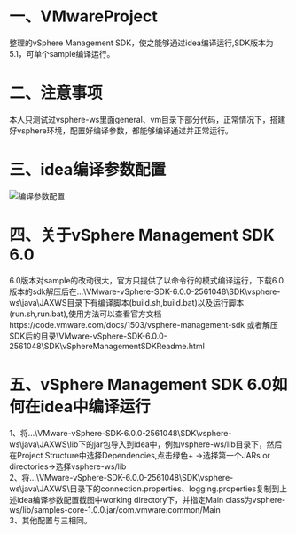 # 一、VMwareProject
整理的vSphere Management SDK，使之能够通过idea编译运行,SDK版本为5.1，可单个sample编译运行。
# 二、注意事项
本人只测试过vsphere-ws里面general、vm目录下部分代码，正常情况下，搭建好vsphere环境，配置好编译参数，都能够编译通过并正常运行。
# 三、idea编译参数配置
![编译参数配置](https://github.com/wulikanhua/VMwareProject/raw/master/images/parameter.png)
# 四、关于vSphere Management SDK 6.0
6.0版本对sample的改动很大，官方只提供了以命令行的模式编译运行，下载6.0版本的sdk解压后在...\VMware-vSphere-SDK-6.0.0-2561048\SDK\vsphere-ws\java\JAXWS目录下有编译脚本(build.sh,build.bat)以及运行脚本(run.sh,run.bat),使用方法可以查看官方文档https://code.vmware.com/docs/1503/vsphere-management-sdk 或者解压SDK后的目录\VMware-vSphere-SDK-6.0.0-2561048\SDK\vSphereManagementSDKReadme.html
# 五、vSphere Management SDK 6.0如何在idea中编译运行
1、将...\VMware-vSphere-SDK-6.0.0-2561048\SDK\vsphere-ws\java\JAXWS\lib下的jar包导入到idea中，例如vsphere-ws/lib目录下，然后在Project Structure中选择Dependencies,点击绿色+ ->选择第一个JARs or directories->选择vsphere-ws/lib  
2、将...\VMware-vSphere-SDK-6.0.0-2561048\SDK\vsphere-ws\java\JAXWS\目录下的connection.properties、logging.properties复制到上述idea编译参数配置截图中working directory下，并指定Main class为vsphere-ws/lib/samples-core-1.0.0.jar/com.vmware.common/Main  
3、其他配置与三相同。
